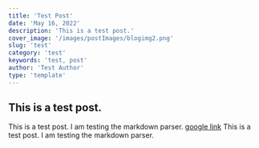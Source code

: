 ```yaml
---
title: 'Test Post'
date: 'May 16, 2022'
description: 'This is a test post.'
cover_image: '/images/postImages/blogimg2.png'
slug: 'test'
category: 'test'
keywords: 'test, post'
author: 'Test Author'
type: 'template'
---
```

## This is a test post.
This is a test post. I am testing the markdown parser. <a href="https://google.com" target="_blank">google link</a> This is a test post. I am testing the markdown parser.